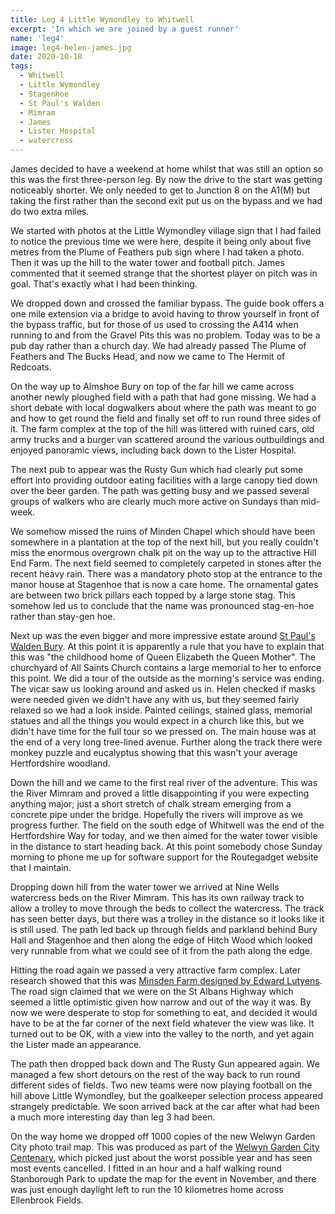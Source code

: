 ```yaml
---
title: Leg 4 Little Wymondley to Whitwell
excerpt: 'In which we are joined by a guest runner'
name: 'leg4'
image: leg4-helen-james.jpg
date: 2020-10-18
tags:
  - Whitwell
  - Little Wymondley
  - Stagenhoe
  - St Paul's Walden
  - Mimram
  - James
  - Lister Hospital
  - watercress
---
```


James decided to have a weekend at home whilst that was still an option so this was the first three-person leg. By now the drive to the start was getting noticeably shorter. We only needed to get to Junction 8 on the A1(M) but taking the first rather than the second exit put us on the bypass and we had do two extra miles.

We started with photos at the Little Wymondley village sign that I had failed to notice the previous time we were here, despite it being only about five metres from the Plume of Feathers pub sign where I had taken a photo. Then it was up the hill to the water tower and football pitch. James commented that it seemed strange that the shortest player on pitch was in goal. That's exactly what I had been thinking.

We dropped down and crossed the familiar bypass. The guide book offers a one mile extension via a bridge to avoid having to throw yourself in front of the bypass traffic, but for those of us used to crossing the A414 when running to and from the Gravel Pits this was no problem. Today was to be a pub day rather than a church day. We had already passed The Plume of Feathers and The Bucks Head, and now we came to The Hermit of Redcoats.

On the way up to Almshoe Bury on top of the far hill we came across another newly ploughed field with a path that had gone missing. We had a short debate with local dogwalkers about where the path was meant to go and how to get round the field and finally set off to run round three sides of it. The farm complex at the top of the hill was littered with ruined cars, old army trucks and a burger van scattered around the various outbuildings and enjoyed panoramic views, including back down to the Lister Hospital.

The next pub to appear was the Rusty Gun which had clearly put some effort into providing outdoor eating facilities with a large canopy tied down over the beer garden. The path was getting busy and we passed several groups of walkers who are clearly much more active on Sundays than mid-week.

We somehow missed the ruins of Minden Chapel which should have been somewhere in a plantation at the top of the next hill, but you really couldn't miss the enormous overgrown chalk pit on the way up to the attractive Hill End Farm. The next field seemed to completely carpeted in stones after the recent heavy rain. There was a mandatory photo stop at the entrance to the manor house at Stagenhoe that is now a care home. The ornamental gates are between two brick pillars each topped by a large stone stag. This somehow led us to conclude that the name was pronounced stag-en-hoe rather than stay-gen hoe.

Next up was the even bigger and more impressive estate around [St Paul's Walden Bury](https://www.historichouses.org/houses/house-listing/st-pauls-walden-bury.html). At this point it is apparently a rule that you have to explain that this was "the childhood home of Queen Elizabeth the Queen Mother". The churchyard of All Saints Church contains a large memorial to her to enforce this point. We did a tour of the outside as the morning's service was ending. The vicar saw us looking around and asked us in. Helen checked if masks were needed given we didn't have any with us, but they seemed fairly relaxed so we had a look inside. Painted ceilings, stained glass, memorial statues and all the things you would expect in a church like this, but we didn't have time for the full tour so we pressed on. The main house was at the end of a very long tree-lined avenue. Further along the track there were monkey puzzle and eucalyptus showing that this wasn't your average Hertfordshire woodland.

Down the hill and we came to the first real river of the adventure. This was the River Mimram and proved a little disappointing if you were expecting anything major; just a short stretch of chalk stream emerging from a concrete pipe under the bridge. Hopefully the rivers will improve as we progress further. The field on the south edge of Whitwell was the end of the Hertfordshire Way for today, and we then aimed for the water tower visible in the distance to start heading back. At this point somebody chose Sunday morning to phone me up for software support for the Routegadget website that I maintain.

Dropping down hill from the water tower we arrived at Nine Wells watercress beds on the River Mimram. This has its own railway track to allow a trolley to move through the beds to collect the watercress. The track has seen better days, but there was a trolley in the distance so it looks like it is still used. The path led back up through fields and parkland behind Bury Hall and Stagenhoe and then along the edge of Hitch Wood which looked very runnable from what we could see of it from the path along the edge.

Hitting the road again we passed a very attractive farm complex. Later research showed that this was [Minsden Farm designed by Edward Lutyens](http://www.prestonherts.co.uk/page114.html). The road sign claimed that we were on the St Albans Highway which seemed a little optimistic given how narrow and out of the way it was. By now we were desperate to stop for something to eat, and decided it would have to be at the far corner of the next field whatever the view was like. It turned out to be OK, with a view into the valley to the north, and yet again the Lister made an appearance.

The path then dropped back down and The Rusty Gun appeared again. We managed a few short detours on the rest of the way back to run round different sides of fields. Two new teams were now playing football on the hill above Little Wymondley, but the goalkeeper selection process appeared strangely predictable. We soon arrived back at the car after what had been a much more interesting day than leg 3 had been.

On the way home we dropped off 1000 copies of the new Welwyn Garden City photo trail map. This was produced as part of the [Welwyn Garden City Centenary](https://www.wgc100.org/), which picked just about the worst possible year and has seen most events cancelled. I fitted in an hour and a half walking round Stanborough Park to update the map for the event in November, and there was just enough daylight left to run the 10 kilometres home across Ellenbrook Fields.
